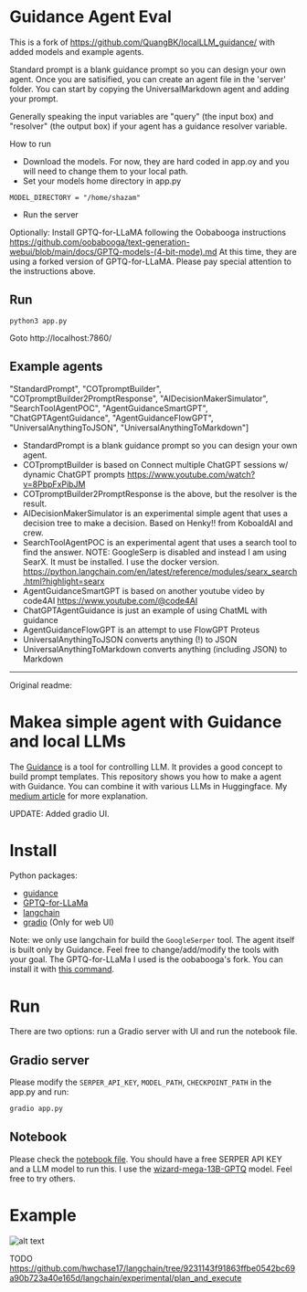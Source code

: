 # Guidance Agent Eval 

This is a fork of https://github.com/QuangBK/localLLM_guidance/ with added models and example agents.

Standard prompt is a blank guidance prompt so you can design your own agent.
Once you are satisified, you can create an agent file in the 'server' folder. 
You can start by copying the UniversalMarkdown agent and adding your prompt.

Generally speaking the input variables are "query" (the input box) and "resolver" (the output box) if your agent has a guidance resolver variable.

How to run
- Download the models. For now, they are hard coded in app.oy and you will need to change them to your local path.
- Set your models home directory in app.py
```
MODEL_DIRECTORY = "/home/shazam"
```
- Run the server

Optionally: Install GPTQ-for-LLaMA following the Oobabooga instructions
https://github.com/oobabooga/text-generation-webui/blob/main/docs/GPTQ-models-(4-bit-mode).md
At this time, they are using a forked version of GPTQ-for-LLaMA. Please pay special attention to the instructions above.


## Run 

`python3 app.py`

Goto http://localhost:7860/

## Example agents

"StandardPrompt", "COTpromptBuilder", "COTpromptBuilder2PromptResponse", "AIDecisionMakerSimulator", "SearchToolAgentPOC", "AgentGuidanceSmartGPT", "ChatGPTAgentGuidance", "AgentGuidanceFlowGPT", "UniversalAnythingToJSON", "UniversalAnythingToMarkdown"]

- StandardPrompt is a blank guidance prompt so you can design your own agent.
- COTpromptBuilder is based on Connect multiple ChatGPT sessions w/ dynamic ChatGPT prompts https://www.youtube.com/watch?v=8PbpFxPibJM
- COTpromptBuilder2PromptResponse is the above, but the resolver is the result.
- AIDecisionMakerSimulator is an experimental simple agent that uses a decision tree to make a decision.  Based on Henky!! from KoboaldAI and crew. 
- SearchToolAgentPOC is an experimental agent that uses a search tool to find the answer.  NOTE: GoogleSerp is disabled and instead I am using SearX.  It must be installed. I use the docker version. https://python.langchain.com/en/latest/reference/modules/searx_search.html?highlight=searx
- AgentGuidanceSmartGPT is based on another youtube video by code4AI https://www.youtube.com/@code4AI
- ChatGPTAgentGuidance is just an example of using ChatML with guidance
- AgentGuidanceFlowGPT is an attempt to use FlowGPT Proteus
- UniversalAnythingToJSON converts anything (!) to JSON
- UniversalAnythingToMarkdown converts anything (including JSON) to Markdown



-----


Original readme:

# Makea simple agent with Guidance and local LLMs
The [Guidance](https://github.com/microsoft/guidance) is a tool for controlling LLM. It provides a good concept to build prompt templates. This repository shows you how to make a agent with Guidance. You can combine it with various LLMs in Huggingface. My [medium article](https://medium.com/@gartist/a-simple-agent-with-guidance-and-local-llm-c0865c97eaa9) for more explanation.

UPDATE: Added gradio UI.

# Install
Python packages:
- [guidance](https://github.com/microsoft/guidance)
- [GPTQ-for-LLaMa](https://github.com/oobabooga/GPTQ-for-LLaMa.git)
- [langchain](https://github.com/hwchase17/langchain)
- [gradio](https://github.com/gradio-app/gradio) (Only for web UI)

Note: we only use langchain for build the `GoogleSerper` tool. The agent itself is built only by Guidance. Feel free to change/add/modify the tools with your goal.
The GPTQ-for-LLaMa I used is the oobabooga's fork. You can install it with [this command](https://github.com/oobabooga/text-generation-webui/blob/main/docs/GPTQ-models-(4-bit-mode).md#step-1-install-gptq-for-llama).

# Run
There are two options: run a Gradio server with UI and run the notebook file.

## Gradio server
Please modify the `SERPER_API_KEY`, `MODEL_PATH`, `CHECKPOINT_PATH` in the app.py and run:
```sh
gradio app.py
```

## Notebook
Please check the [notebook file]((https://github.com/QuangBK/localLLM_guidance/blob/main/demo_ReAct.ipynb)). You should have a free SERPER API KEY and a LLM model to run this.
I use the [wizard-mega-13B-GPTQ](https://huggingface.co/TheBloke/wizard-mega-13B-GPTQ) model. Feel free to try others.

# Example
![alt text](https://github.com/QuangBK/localLLM_guidance/blob/main/gradio.png?raw=true)


TODO 
https://github.com/hwchase17/langchain/tree/9231143f91863ffbe0542bc69a90b723a40e165d/langchain/experimental/plan_and_execute

